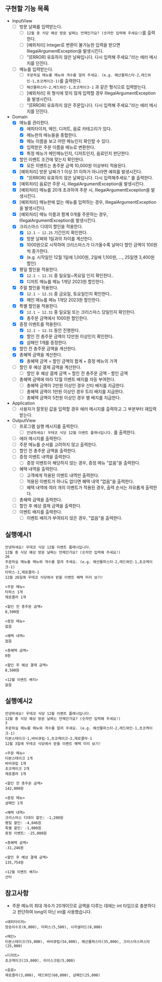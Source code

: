 ## 구현할 기능 목록
- InputView
  - [ ] 방문 날짜를 입력받는다.
    - [ ] `12월 중 식당 예상 방문 날짜는 언제인가요? (숫자만 입력해 주세요!)`를 출력한다.
    - [ ] [예외처리] Integer로 변환이 불가능한 입력을 받으면 IllegalArgumentException을 발생시킨다.
    - [ ] "[ERROR] 유효하지 않은 날짜입니다. 다시 입력해 주세요."라는 에러 메시지를 던진다.
  - [ ] 메뉴를 입력받는다.
    - [ ] `주문하실 메뉴를 메뉴와 개수를 알려 주세요. (e.g. 해산물파스타-2,레드와인-1,초코케이크-1)`를 출력한다.
    - [ ] `해산물파스타-2,레드와인-1,초코케이크-1` 과 같은 형식으로 입력받는다.
    - [ ] [예외처리] 위 형식에 맞지 않게 입력할 경우 IllegalArgumentException을 발생시킨다.
    - [ ] "[ERROR] 유효하지 않은 주문입니다. 다시 입력해 주세요."라는 에러 메시지를 던진다.
- Domain 
  - [x] 메뉴를 관리한다.
    - [x] 에피타이저, 메인, 디저트, 음료 카테고리가 있다.
    - [x] 메뉴판의 메뉴들을 종합한다.
    - [x] 메뉴 이름을 보고 어떤 메뉴인지 확인할 수 있다.
    - [x] 입력받은 주문 이름을 메뉴로 변환한다.
    - [x] 특정 메뉴가 메인메뉴인지, 디저트인지, 음료인지 판단한다.
  - [x] 할인 이벤트 조건에 맞는지 확인한다.
    - [x] 모든 이벤트는 총주문 금액 10,000원 이상부터 적용된다.
  - [x] [예외처리] 방문 날짜가 1 이상 31 이하가 아니라면 예외를 발생시킨다.
    - [x] "[ERROR] 유효하지 않은 날짜입니다. 다시 입력해주세요." 를 출력한다.
  - [x] [예외처리] 음료만 주문 시, IllegalArgumentException을 발생시킨다.
  - [x] [예외처리] 메뉴를 20개 초과하여 주문 시, IllegalArgumentException을 발생시킨다.
  - [x] [예외처리] 메뉴판에 없는 메뉴를 입력하는 경우, IllegalArgumentException을 발생시킨다.
  - [x] [예외처리] 메뉴 이름과 함께 0개를 주문하는 경우, IllegalArgumentException을 발생시킨다.
  - [x] 크리스마스 디데이 할인을 적용한다.
    - [x] `12.1 ~ 12.25` 기간인지 확인한다.
    - [x] 방문 날짜와 1일과의 차이를 계산한다. 
    - [x] 1000원으로 시작하여 크리스마스가 다가올수록 날마다 할인 금액이 100원씩 증가한다.
    - [x] (e.g. 시작일인 12월 1일에 1,000원, 2일에 1,100원, ..., 25일엔 3,400원 할인)
  - [x] 평일 할인을 적용한다.
    - [x] `12.1 ~ 12.31` 중 일요일~목요일 인지 확인한다..
    - [x] 디저트 메뉴를 메뉴 1개당 2023원 할인한다.
  - [x] 주말 할인을 적용한다.
    - [x] `12.1 ~ 12.31` 중 금요일, 토요일인지 확인한다..
    - [x] 메인 메뉴를 메뉴 1개당 2023원 할인한다.
  - [x] 특별 할인을 적용한다.
    - [x] `12.1 ~ 12.31` 중 일요일 또는 크리스마스 당일인지 확인한다.
    - [x] 총주문 금액에서 1000원 할인한다.
  - [x] 증정 이벤트를 적용한다.
    - [x] `12.1 ~ 12.31` 동안 진행한다.
    - [x] 할인 전 총주문 금액이 12만원 이상인지 확인한다.
    - [x] 샴페인 1개를 증정한다.
  - [x] 할인 전 총주문 금액을 계산한다.
  - [x] 총혜택 금액을 계산한다.
    - [x] 총혜택 금액 = 할인 금액의 합계 + 증정 메뉴의 가격
  - [ ] 할인 후 예상 결제 금액을 계산한다.
    - [ ] 할인 후 예상 결제 금액 = 할인 전 총주문 금액 - 할인 금액
  - [ ] 총혜택 금액에 따라 12월 이벤트 배지를 차등 부여한다.
    - [ ] 총혜택 금액이 2만원 이상인 경우 산타 배지를 지급한다.
    - [ ] 총혜택 금액이 1만원 이상인 경우 트리 배지를 지급한다.
    - [ ] 총혜택 금액이 5천원 이상인 경우 별 배지를 지급한다.
- Application
  - [ ] 사용자가 잘못된 값을 입력할 경우 에러 메시지를 출력하고 그 부분부터 재입력 받는다.
- OutputView
  - [ ] 프로그램 실행 메시지를 출력한다.
    - [ ] `안녕하세요! 우테코 식당 12월 이벤트 플래너입니다.` 를 출력한다.
  - [ ] 에러 메시지를 출력한다.
  - [ ] 주문 메뉴를 순서를 고려하지 않고 출력한다.
  - [ ] 할인 전 총주문 금액을 출력한다.
  - [ ] 증정 이벤트 내역을 출력한다.
    - [ ] 증정 이벤트이 해당하지 않는 경우, 증정 메뉴 "없음"을 출력한다.
  - [ ] 혜택 내역을 출력한다.
    - [ ] 고객에게 적용된 이벤트 내역만 출력한다.
    - [ ] 적용된 이벤트가 하나도 없다면 혜택 내역 "없음"을 출력한다.
    - [ ] 혜택 내역에 여러 개의 이벤트가 적용된 경우, 출력 순서는 자유롭게 출력한다.
  - [ ] 총혜택 금액을 출력한다.
  - [ ] 할인 후 예상 결제 금액을 출력한다.
  - [ ] 이벤트 배지를 출력한다.
    - [ ] 이벤트 배지가 부여되지 않은 경우, "없음"을 출력한다.
  
## 실행예시1
```
안녕하세요! 우테코 식당 12월 이벤트 플래너입니다.
12월 중 식당 예상 방문 날짜는 언제인가요? (숫자만 입력해 주세요!)
26 
주문하실 메뉴를 메뉴와 개수를 알려 주세요. (e.g. 해산물파스타-2,레드와인-1,초코케이크-1)
타파스-1,제로콜라-1 
12월 26일에 우테코 식당에서 받을 이벤트 혜택 미리 보기!
 
<주문 메뉴>
타파스 1개
제로콜라 1개

<할인 전 총주문 금액>
8,500원
 
<증정 메뉴>
없음
 
<혜택 내역>
없음
 
<총혜택 금액>
0원
 
<할인 후 예상 결제 금액>
8,500원
 
<12월 이벤트 배지>
없음
```
## 실행예시2
```
안녕하세요! 우테코 식당 12월 이벤트 플래너입니다.
12월 중 식당 예상 방문 날짜는 언제인가요? (숫자만 입력해 주세요!)
3
주문하실 메뉴를 메뉴와 개수를 알려 주세요. (e.g. 해산물파스타-2,레드와인-1,초코케이크-1)
티본스테이크-1,바비큐립-1,초코케이크-2,제로콜라-1
12월 3일에 우테코 식당에서 받을 이벤트 혜택 미리 보기!
 
<주문 메뉴>
티본스테이크 1개
바비큐립 1개
초코케이크 2개
제로콜라 1개
 
<할인 전 총주문 금액>
142,000원
 
<증정 메뉴>
샴페인 1개
 
<혜택 내역>
크리스마스 디데이 할인: -1,200원
평일 할인: -4,046원
특별 할인: -1,000원
증정 이벤트: -25,000원
 
<총혜택 금액>
-31,246원
 
<할인 후 예상 결제 금액>
135,754원
 
<12월 이벤트 배지>
산타
```
## 참고사항
- 주문 메뉴의 최대 개수가 20개이므로 금액을 다루는 데에는 int 타입으로 충분하다고 판단하여 long이 아닌 int를 사용했습니다.


```
<애피타이저>
양송이수프(6,000), 타파스(5,500), 시저샐러드(8,000)

<메인>
티본스테이크(55,000), 바비큐립(54,000), 해산물파스타(35,000), 크리스마스파스타(25,000)

<디저트>
초코케이크(15,000), 아이스크림(5,000)

<음료>
제로콜라(3,000), 레드와인(60,000), 샴페인(25,000)
```

